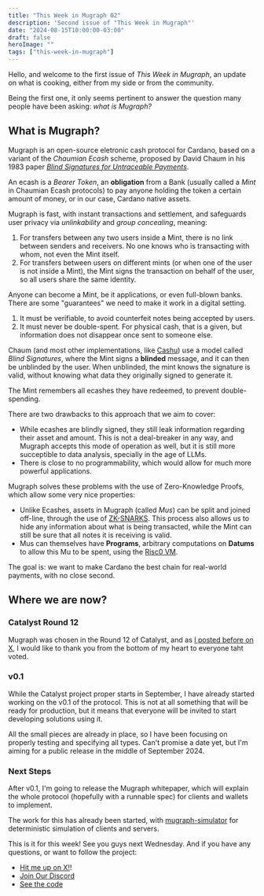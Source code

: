 ```yaml
---
title: "This Week in Mugraph 02"
description: 'Second issue of "This Week in Mugraph"'
date: "2024-08-15T10:00:00-03:00"
draft: false
heroImage: ""
tags: ["this-week-in-mugraph"]
---
```


Hello, and welcome to the first issue of _This Week in Mugraph_, an update on what is cooking, either from my side or from the community.

Being the first one, it only seems pertinent to answer the question many people have been asking: _what is Mugraph?_

## What is Mugraph?

Mugraph is an open-source eletronic cash protocol for Cardano, based on a variant of the _Chaumian Ecash_ scheme, proposed by David Chaum in his 1983 paper [_Blind Signatures for Untraceable Payments_](http://www.hit.bme.hu/~buttyan/courses/BMEVIHIM219/2009/Chaum.BlindSigForPayment.1982.PDF).

An ecash is a _Bearer Token_, an **obligation** from a Bank (usually called a _Mint_ in Chaumian Ecash protocols) to pay anyone holding the token a certain amount of money, or in our case, Cardano native assets.

Mugraph is fast, with instant transactions and settlement, and safeguards user privacy via _unlinkability_ and _group concealing_, meaning:

1. For transfers between any two users inside a Mint, there is no link between senders and receivers. No one knows who is transacting with whom, not even the Mint itself.
2. For transfers between users on different mints (or when one of the user is not inside a Mint), the Mint signs the transaction on behalf of the user, so all users share the same identity.

Anyone can become a Mint, be it applications, or even full-blown banks. There are some "guarantees" we need to make it work in a digital setting.

1. It must be verifiable, to avoid counterfeit notes being accepted by users.
2. It must never be double-spent. For physical cash, that is a given, but information does not disappear once sent to someone else.

Chaum (and most other implementations, like [Cashu](https://cashu.space)) use a model called _Blind Signatures_, where the Mint signs a **blinded** message, and it can then be unblinded by the user. When unblinded, the mint knows the signature is valid, without knowing what data they originally signed to generate it.

The Mint remembers all ecashes they have redeemed, to prevent double-spending.

There are two drawbacks to this approach that we aim to cover:

- While ecashes are blindly signed, they still leak information regarding their asset and amount. This is not a deal-breaker in any way, and Mugraph accepts this mode of operation as well, but it is still more succeptible to data analysis, specially in the age of LLMs.
- There is close to no programmability, which would allow for much more powerful applications.

Mugraph solves these problems with the use of Zero-Knowledge Proofs, which allow some very nice properties:

- Unlike Ecashes, assets in Mugraph (called _Mus_) can be split and joined off-line, through the use of [ZK-SNARKS](https://z.cash/learn/what-are-zk-snarks/). This process also allows us to hide any information about what is being transacted, while the Mint can still be sure that all notes it is receiving is valid.
- Mus can themselves have **Programs**, arbitrary computations on **Datums** to allow this Mu to be spent, using the [Risc0 VM](https://risczero.com).

The goal is: we want to make Cardano the best chain for real-world payments, with no close second.

## Where we are now?

### Catalyst Round 12

Mugraph was chosen in the Round 12 of Catalyst, and as [I posted before on X](https://x.com/cfcosta_/status/1819732971664134461), I would like to thank you from the bottom of my heart to everyone taht voted.

### v0.1

While the Catalyst project proper starts in September, I have already started working on the v0.1 of the protocol. This is not at all something that will be ready for production, but it means that everyone will be invited to start developing solutions using it.

All the small pieces are already in place, so I have been focusing on properly testing and specifying all types. Can't promise a date yet, but I'm aiming for a public release in the middle of September 2024.

### Next Steps

After v0.1, I'm going to release the Mugraph whitepaper, which will explain the whole protocol (hopefully with a runnable spec) for clients and wallets to implement.

The work for this has already been started, with [mugraph-simulator](https://github.com/mugraph-payments/mugraph/tree/main/simulator) for deterministic simulation of clients and servers.

This is it for this week! See you guys next Wednesday. And if you have any questions, or want to follow the project:

- [Hit me up on X!](https://x.com/cfcosta_)!
- [Join Our Discord](https://discord.gg/RPS8RgfWna)
- [See the code](https://github.com/mugraph-payments/mugraph)
